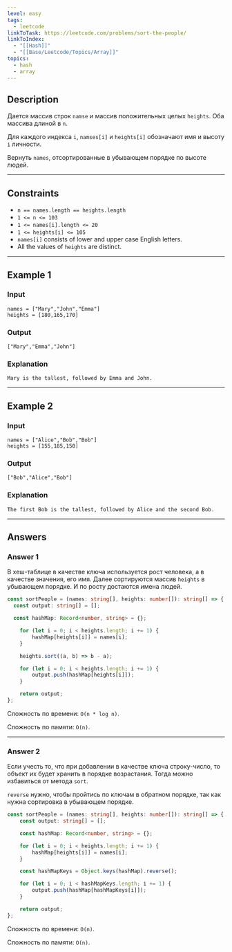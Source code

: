 ```yaml
---
level: easy
tags:
  - leetcode
linkToTask: https://leetcode.com/problems/sort-the-people/
linkToIndex:
  - "[[Hash]]"
  - "[[Base/Leetcode/Topics/Array]]"
topics:
  - hash
  - array
---
```

## Description

Дается массив строк `namse` и массив положительных целых `heights`. Оба массива длиной в `n`.

Для каждого индекса `i`, `namses[i]` и `heights[i]` обозначают имя и высоту `i` личности.

Вернуть `names`, отсортированные в убывающем порядке по высоте людей.

---
## Constraints

- `n == names.length == heights.length`
- `1 <= n <= 103`
- `1 <= names[i].length <= 20`
- `1 <= heights[i] <= 105`
- `names[i]` consists of lower and upper case English letters.
- All the values of `heights` are distinct.

---
## Example 1

### Input

```
names = ["Mary","John","Emma"]
heights = [180,165,170]
```
### Output

```
["Mary","Emma","John"]
```
### Explanation

```
Mary is the tallest, followed by Emma and John.
```

---
## Example 2

### Input

```
names = ["Alice","Bob","Bob"]
heights = [155,185,150]
```
### Output

```
["Bob","Alice","Bob"]
```
### Explanation

```
The first Bob is the tallest, followed by Alice and the second Bob.
```

---
## Answers

### Answer 1

В хеш-таблице в качестве ключа используется рост человека, а в качестве значения, его имя.
Далее сортируются массив `heights` в убывающем порядке. И по росту достаются имена людей.

```typescript
const sortPeople = (names: string[], heights: number[]): string[] => {
  const output: string[] = [];

  const hashMap: Record<number, string> = {};

	for (let i = 0; i < heights.length; i += 1) {
		hashMap[heights[i]] = names[i];
	}

	heights.sort((a, b) => b - a);

	for (let i = 0; i < heights.length; i += 1) {
		output.push(hashMap[heights[i]]);
	}

	return output;
};
```

Сложность по времени: `O(n * log n)`.

Сложность по памяти: `O(n)`.

---
### Answer 2

Если учесть то, что при добавлении в качестве ключа строку-число, то объект их будет хранить в порядке возрастания. Тогда можно избавиться от метода `sort`.

`reverse` нужно, чтобы пройтись по ключам в обратном порядке, так как нужна сортировка в убывающем порядке.

```typescript
const sortPeople = (names: string[], heights: number[]): string[] => {
	const output: string[] = [];

	const hashMap: Record<number, string> = {};

	for (let i = 0; i < heights.length; i += 1) {
		hashMap[heights[i]] = names[i];
	}

	const hashMapKeys = Object.keys(hashMap).reverse();

	for (let i = 0; i < hashMapKeys.length; i += 1) {
		output.push(hashMap[hashMapKeys[i]]);
	}

	return output;
};
```

Сложность по времени: `O(n)`.

Сложность по памяти: `O(n)`.

